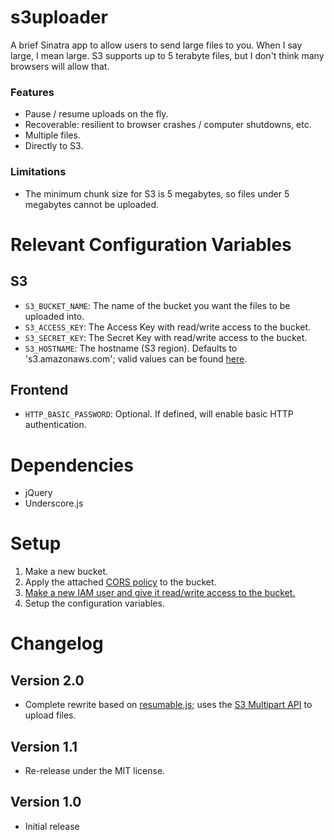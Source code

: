 s3uploader
==========

A brief Sinatra app to allow users to send large files to you. When I say large, I mean large. S3 supports up to 5 terabyte files, but I don't think many browsers will allow that.

### Features

* Pause / resume uploads on the fly.
* Recoverable: resilient to browser crashes / computer shutdowns, etc.
* Multiple files.
* Directly to S3.

### Limitations

* The minimum chunk size for S3 is 5 megabytes, so files under 5 megabytes cannot be uploaded.

Relevant Configuration Variables
================================

## S3

* `S3_BUCKET_NAME`: The name of the bucket you want the files to be uploaded into.
* `S3_ACCESS_KEY`: The Access Key with read/write access to the bucket.
* `S3_SECRET_KEY`: The Secret Key with read/write access to the bucket.
* `S3_HOSTNAME`: The hostname (S3 region). Defaults to 's3.amazonaws.com'; valid values can be found [here](http://docs.aws.amazon.com/general/latest/gr/rande.html#s3_region).

## Frontend

* `HTTP_BASIC_PASSWORD`: Optional. If defined, will enable basic HTTP authentication.

Dependencies
============

* jQuery
* Underscore.js

Setup
=====

1. Make a new bucket.
2. Apply the attached [CORS policy](crossdomain.xml) to the bucket.
3. [Make a new IAM user and give it read/write access to the bucket.](http://keita.flagship.cc/2013/07/amazon-iam-policy-s3-bucket/)
4. Setup the configuration variables.

Changelog
=========

## Version 2.0

* Complete rewrite based on [resumable.js](https://github.com/23/resumable.js/); uses the [S3 Multipart API](http://docs.aws.amazon.com/AmazonS3/latest/dev/uploadobjusingmpu.html) to upload files.

## Version 1.1

* Re-release under the MIT license.

## Version 1.0

* Initial release
